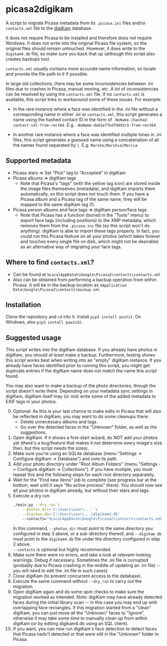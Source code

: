 # picasa2digikam

A script to migrate Picasa metadata from its `.picasa.ini` files and/or `contacts.xml` file to the 
[digiKam](https://www.digikam.org/) database.

It does not require Picasa to be installed and therefore does not require Windows. It does not write into the original 
Picasa file system, so the original files should remain untouched.  However, it does write to the `digikam4.db` file, so 
make sure you back that up (although this script also creates backups too).  

`contacts.xml` usually contains more accurate name information, so locate and provide the file path to it if possible.  

In large old collections, there may be some inconsistencies between .ini files due to crashes in Picasa, manual moving, 
etc.  A lot of inconsistencies can be resolved by using the `contacts.xml` file.  If no `contacts.xml` is available, this 
script tries to workaround some of these issues.  For example:

* In the rare instance where a face was identified in the .ini file without a corresponding name in either .ini or 
  `contacts.xml`, this script generates a name using the hashed contact ID in the form of
  `.NoName-[hashed-contact-id]-from-rect64`. E.g. `.NoName-da61ef7edfd692c5-from-rect64`

* In another rare instance where a face was identified multiple times in .ini files, this script generates a guessed name
  using a concatenation of all the names found separated by `|`.  E.g. `Marsha|Marshia|Marcia`



## Supported metadata

* Picasa stars => Set "Pick" tag to "Accepted" in digiKam
* Picasa albums => digiKam tags
    - Note that Picasa's "tags" (with the yellow tag icon) are stored inside the image files themselves (metadata), and
      digiKam imports them automatically, so this script does not touch them. If you have a Picasa album and a Picasa
      tag of the same name, they will be mapped to the same digiKam tag (!).
* Picasa person albums and face tags => digiKam person/face tags
    - Note that Picasa has a function (buried in the "Tools" menu) to export face tags (including positions) to the XMP
      metadata, which removes them from the `.picasa.ini` file (so this script won't do anything). digiKam is able to
      import these tags properly. In fact, you could run this Picasa feature on all your photos (which takes forever and
      touches every single file on disk, which might not be desirable) as an alternative way of migrating your face
      tags.

## Where to find `contacts.xml`?

* Can be found at `%LocalAppData%\Google\Picasa2\contacts\contacts.xml`
* Also can be obtained from performing a backup operation from within Picasa.  It will be in the backup location as
  `$Application Data\Google\Picasa2\contacts\backup.xml`

## Installation

Clone the repository and `cd` into it. Install `pip3 install psutil`. On Windows, also `pip3 install pywin32`.

## Suggested usage

This script writes into the digiKam database. If you already have photos in digiKam, you should *at least* make a backup. 
Furthermore, testing shows this script works best when writing into an "empty" digiKam instance.  If you already have 
faces identified prior to running this script, you might get duplicate entries if the digiKam name does not match the name 
this script found.

You may also want to make a backup of the photo directories, though the script doesn't write there. Depending on your 
metadata sync settings in digiKam, digiKam itself may (or not) write some of the added metadata to EXIF tags in your photos.

0. Optional: As this is your last chance to make edits in Picasa that will also be reflected in digiKam, you may want to
   do some cleanups there:
    * Delete unnecessary albums and tags.
    * Go over the detected faces in the "Unknown" folder, as well as the suggestions.
1. Open digiKam. If it shows a first-start wizard, do NOT add your photos yet (there's a bug/feature that makes it not
   determine every image's size then, but this script needs the sizes).
2. Make sure you're using an SQLite database (menu "Settings -> Configure digiKam -> Database") and note its path.
3. Add your photo directory under "Root Album Folders" (menu "Settings -> Configure digiKam -> Collections"). If you
   have multiple, you must repeat this and the following steps for each root directory separately.
4. Wait for the "Find new items" job to complete (see progress bar at the bottom, wait until it says "No active process"
   there). You should now see all your photos in digiKam already, but without their stars and tags.
5. Execute a dry run:
   ```bash
   ./main.py --dry_run \
       --photos_dir='C:\Users\user\...' \
       --digikam_db='C:\Users\user\...\digikam4.db'
       --contacts='%LocalAppData%\Google\Picasa2\contacts\contacts.xml'
   ```
   In this command, `--photos_dir` must point to the same directory you configured in step 3 above, or a sub-directory
   thereof, and `--digikam_db` must point to the `digikam4.db` file under the directory configured in step 2 above.  
   `--contacts` is optional but highly recommended.
6. Make sure there were no errors, and take a look at relevant-looking warnings. Debug if necessary.  Sometimes the .ini 
   file is corrupted (probably due to Picasa crashing in the middle of updating an .ini file) -- you will need to 
   edit the .ini file in such cases)
7. Close digiKam (to prevent concurrent access to the database).
8. Execute the same command without `--dry_run` to carry out the migration.
9. Open digiKam again and do some spot checks to make sure the migration worked as intended.  Note: digiKam may have 
    already detected faces during the initial library scan -- in this case you may end up with overlapping face 
    rectangles.  If this migration started from a "clean" digiKam, you can just move all the "Unknown" faces to 
    "Ignore", otherwise it may take some time to manually clean up from within digiKam (or by editing digikam4.db using
    an SQL client).
10. If you want, you can now run digiKam's face detection to detect faces that Picasa hadn't detected or that were still
    in the "Unknown" folder in Picasa.
